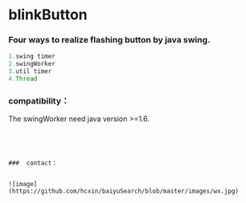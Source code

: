 # blinkButton
### Four ways to realize flashing button by java swing.
```java
1.swing timer 
2.swingWorker 
3.util timer
4.Thread
```
### compatibility：
The swingWorker need java version >=1.6.
```




###  contact：


![image](https://github.com/hcxin/baiyuSearch/blob/master/images/wx.jpg)
